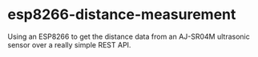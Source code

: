 # esp8266-distance-measurement
Using an ESP8266 to get the distance data from an AJ-SR04M ultrasonic sensor over a really simple REST API.
